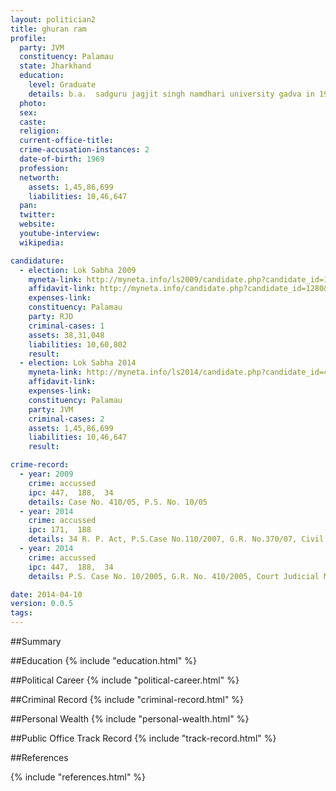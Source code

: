 ```yaml
---
layout: politician2
title: ghuran ram
profile: 
  party: JVM
  constituency: Palamau
  state: Jharkhand
  education: 
    level: Graduate
    details: b.a.  sadguru jagjit singh namdhari university gadva in 1995
  photo: 
  sex: 
  caste: 
  religion: 
  current-office-title: 
  crime-accusation-instances: 2
  date-of-birth: 1969
  profession: 
  networth: 
    assets: 1,45,86,699
    liabilities: 10,46,647
  pan: 
  twitter: 
  website: 
  youtube-interview: 
  wikipedia: 

candidature: 
  - election: Lok Sabha 2009
    myneta-link: http://myneta.info/ls2009/candidate.php?candidate_id=1280
    affidavit-link: http://myneta.info/candidate.php?candidate_id=1280&scan=original
    expenses-link: 
    constituency: Palamau 
    party: RJD
    criminal-cases: 1
    assets: 38,31,048
    liabilities: 10,60,802
    result:  
  - election: Lok Sabha 2014
    myneta-link: http://myneta.info/ls2014/candidate.php?candidate_id=485
    affidavit-link: 
    expenses-link: 
    constituency: Palamau 
    party: JVM
    criminal-cases: 2
    assets: 1,45,86,699
    liabilities: 10,46,647
    result:  

crime-record: 
  - year: 2009
    crime: accussed
    ipc: 447,  188,  34
    details: Case No. 410/05, P.S. No. 10/05 
  - year: 2014
    crime: accussed
    ipc: 171,  188
    details: 34 R. P. Act, P.S.Case No.110/2007, G.R. No.370/07, Civil Judge, Daltanganj 
  - year: 2014
    crime: accussed
    ipc: 447,  188,  34
    details: P.S. Case No. 10/2005, G.R. No. 410/2005, Court Judicial Magistrate, Ranchi 

date: 2014-04-10
version: 0.0.5
tags: 
---
```


##Summary


##Education
{% include "education.html" %}


##Political Career
{% include "political-career.html" %}


##Criminal Record
{% include "criminal-record.html" %}


##Personal Wealth
{% include "personal-wealth.html" %}


##Public Office Track Record
{% include "track-record.html" %}


##References


{% include "references.html" %}
